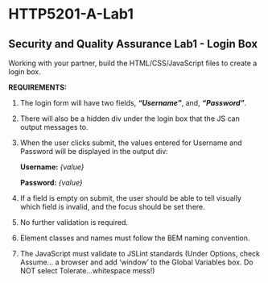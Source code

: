 # HTTP5201-A-Lab1
## Security and Quality Assurance Lab1 - Login Box

Working with your partner, build the HTML/CSS/JavaScript files to create a login box.

**REQUIREMENTS:**
1. The login form will have two fields, **_“Username”_**, and, **_“Password”_**.
2. There will also be a hidden div under the login box that the JS can output messages to.
3. When the user clicks submit, the values entered for Username and Password will be displayed in the output div:

    **Username:** _{value}_

    **Password:** _{value}_

4. If a field is empty on submit, the user should be able to tell visually which field is invalid, and the focus should be set there.
5. No further validation is required.
6. Element classes and names must follow the BEM naming convention.
7. The JavaScript must validate to JSLint standards (Under Options, check Assume… a browser and add ‘window’ to the Global Variables box. Do NOT select Tolerate…whitespace mess!)
